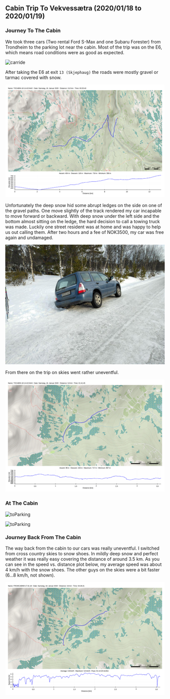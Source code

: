 ## Cabin Trip To Vekvessætra (2020/01/18 to 2020/01/19)

### Journey To The Cabin

We took three cars (Two rental Ford S-Max and one Subaru Forester) from Trondheim to the parking lot near the cabin. Most of the trip was on the E6, which means road conditions were as good as expected.

![carride](img/cabintrip1/carride.png)

 After taking the E6 at exit `13 (Skjephaug)` the roads were mostly gravel or tarmac covered with snow. 

![toParking](img/cabintrip1/carFromE6ToparkingLot.png)

Unfortunately the deep snow hid some abrupt ledges on the side on one of the gravel paths. One move slightly of the track rendered my car incapable to move forward or backward. With deep snow under the left side and the bottom almost sitting on the ledge, the hard decision to call a towing truck was made. Luckily one street resident was at home and was happy to help us out calling them. After two hours and a fee of NOK3500, my car was free again and undamaged.

![foresterStuck](img/cabintrip1/foresterStuck.jpg)



From there on the trip on skies went rather uneventful.

![toParking](img/cabintrip1/wayToCabin.png)

### At The Cabin

![toParking](img/cabintrip1/hutte1_compressed.png)

![toParking](img/cabintrip1/hutte2_compressed.png)

### Journey Back From The Cabin

The way back from the cabin to our cars was really uneventful. I switched from cross country skies to snow shoes. In mildly deep snow and perfect weather it was really easy covering the distance of around 3.5 km. As you can see in the speed vs. distance plot below, my average speed was about 4 km/h with the snow shoes. The other guys on the skies were a bit faster (6...8 km/h, not shown).

![toParking](img/cabintrip1/wayFromCabin.png)